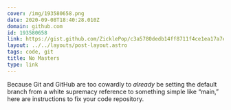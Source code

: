 ```yaml
---
cover: /img/193580658.png
date: 2020-09-08T18:40:28.010Z
domain: github.com
id: 193580658
link: https://gist.github.com/ZicklePop/c3a5780dedb14ff8711f4ce1ea17a7eb
layout: ../../layouts/post-layout.astro
tags: code, git
title: No Masters
type: link
---
```


Because Git and GitHub are too cowardly to _already_ be setting the default branch from a white supremacy reference to something simple like “main,” here are instructions to fix your code repository.
